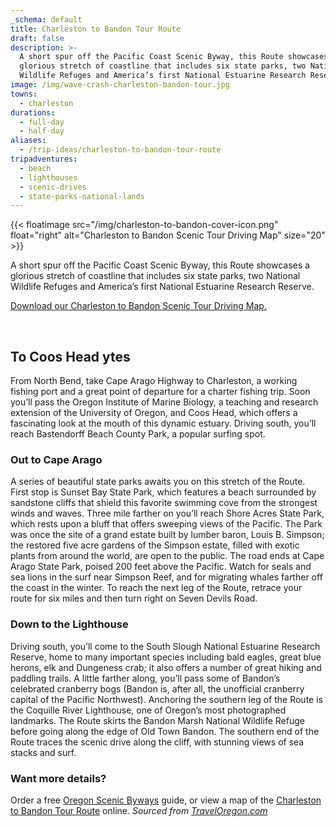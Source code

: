 ```yaml
---
_schema: default
title: Charleston to Bandon Tour Route
draft: false
description: >-
  A short spur off the Pacific Coast Scenic Byway, this Route showcases a
  glorious stretch of coastline that includes six state parks, two National
  Wildlife Refuges and America’s first National Estuarine Research Reserve.
image: /img/wave-crash-charleston-bandon-tour.jpg
towns:
  - charleston
durations:
  - full-day
  - half-day
aliases:
  - /trip-ideas/charleston-to-bandon-tour-route
tripadventures:
  - beach
  - lighthouses
  - scenic-drives
  - state-parks-national-lands
---
```


{{< floatimage src="/img/charleston-to-bandon-cover-icon.png" float="right" alt="Charleston to Bandon Scenic Tour Driving Map" size="20" >}}

A short spur off the Pacific Coast Scenic Byway, this Route showcases a glorious stretch of coastline that includes six state parks, two National Wildlife Refuges and America’s first National Estuarine Research Reserve.

[Download our Charleston to Bandon Scenic Tour Driving Map.](/img/charleston-to-bandon-map.pdf "charleston-to-bandon-map.pdf")

<div class="clearfix">&nbsp;</div>

## To Coos Head ytes

From North Bend, take Cape Arago Highway to Charleston, a working fishing port and a great point of departure for a charter fishing trip. Soon you’ll pass the Oregon Institute of Marine Biology, a teaching and research extension of the University of Oregon, and Coos Head, which offers a fascinating look at the mouth of this dynamic estuary. Driving south, you’ll reach Bastendorff Beach County Park, a popular surfing spot.

### Out to Cape Arago

A series of beautiful state parks awaits you on this stretch of the Route. First stop is Sunset Bay State Park, which features a beach surrounded by sandstone cliffs that shield this favorite swimming cove from the strongest winds and waves. Three mile farther on you’ll reach Shore Acres State Park, which rests upon a bluff that offers sweeping views of the Pacific. The Park was once the site of a grand estate built by lumber baron, Louis B. Simpson; the restored five acre gardens of the Simpson estate, filled with exotic plants from around the world, are open to the public. The road ends at Cape Arago State Park, poised 200 feet above the Pacific. Watch for seals and sea lions in the surf near Simpson Reef, and for migrating whales farther off the coast in the winter. To reach the next leg of the Route, retrace your route for six miles and then turn right on Seven Devils Road.

### Down to the Lighthouse

Driving south, you’ll come to the South Slough National Estuarine Research Reserve, home to many important species including bald eagles, great blue herons, elk and Dungeness crab; it also offers a number of great hiking and paddling trails. A little farther along, you’ll pass some of Bandon’s celebrated cranberry bogs (Bandon is, after all, the unofficial cranberry capital of the Pacific Northwest). Anchoring the southern leg of the Route is the Coquille River Lighthouse, one of Oregon’s most photographed landmarks. The Route skirts the Bandon Marsh National Wildlife Refuge before going along the edge of Old Town Bandon. The southern end of the Route traces the scenic drive along the cliff, with stunning views of sea stacks and surf.

### Want more details?

Order a free <a target="_blank" href="https://traveloregon.com/travel-guides/"> Oregon Scenic Byways</a> guide, or view a map of the <a target="_blank" href="http://www.journalgraphicsdigitalpublications.com/epubs/MEDIAMERICA/ScenicByWaysGuide2016/viewer/desktop/#page/58">Charleston to Bandon Tour Route</a> online. *Sourced from <a target="_blank" href="https://traveloregon.com/things-to-do/trip-ideas/scenic-drives/charleston-to-bandon-tour-route/">TravelOregon.com</a>*
